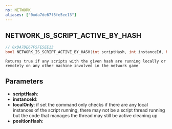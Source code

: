 ```yaml
---
ns: NETWORK
aliases: ["0xda7de67f5fe5ee13"]
---
```

## NETWORK_IS_SCRIPT_ACTIVE_BY_HASH

```c
// 0xDA7DE67F5FE5EE13
bool NETWORK_IS_SCRIPT_ACTIVE_BY_HASH(int scriptHash, int instanceId, bool localOnly, int positionHash);
```

```
Returns true if any scripts with the given hash are running locally or remotely on any other machine involved in the network game
```

## Parameters
* **scriptHash**: 
* **instanceId**: 
* **localOnly**: if set the command only checks if there are any local instances of the script running, there may not be a script thread running but the code that manages the thread may still be active cleaning up
* **positionHash**: 
